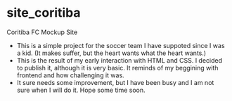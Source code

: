 # site_coritiba
Coritiba FC Mockup Site
- This is a simple project for the soccer team I have suppoted
since I was a kid. (It makes suffer, but the heart wants what
the heart wants.)
- This is the result of my early interaction with HTML and CSS.
I decided to publish it, although it is very basic. It reminds of
my beggining with frontend and how challenging it was.
- It sure needs some improvement, but I have been busy and I am not
sure when I will do it. Hope some time soon.
